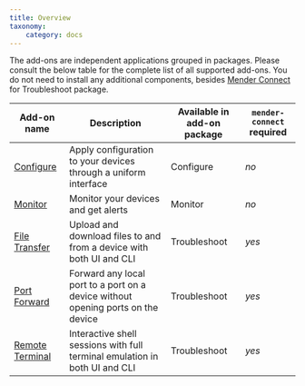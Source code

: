 ```yaml
---
title: Overview
taxonomy:
    category: docs
---
```


The add-ons are independent applications grouped in packages. Please consult the below table
for the complete list of all supported add-ons. You do not need to install any additional components,
besides [Mender Connect](../../10.Downloads/docs.md#mender-connect) for Troubleshoot package.

| Add-on name     | Description | Available in add-on package | `mender-connect` required |
| --------------- | ----------- | ------------ | ------------ |
| [Configure](../10.Configure/docs.md) | Apply configuration to your devices through a uniform interface | Configure | _no_ |
| [Monitor](../20.Monitor/docs.md) | Monitor your devices and get alerts | Monitor | _no_ |
| [File Transfer](../30.File-Transfer/docs.md) | Upload and download files to and from a device with both UI and CLI | Troubleshoot | _yes_ |
| [Port Forward](../40.Port-Forward/docs.md) | Forward any local port to a port on a device without opening ports on the device | Troubleshoot | _yes_ |
| [Remote Terminal](../50.Remote-Terminal/docs.md) | Interactive shell sessions with full terminal emulation in both UI and CLI | Troubleshoot | _yes_ |
